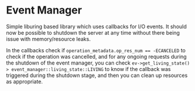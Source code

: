 # Event Manager
Simple liburing based library which uses callbacks for I/O events.
It should now be possible to shutdown the server at any time without there being issue with memory/resource leaks.

In the callbacks check if `operation_metadata.op_res_num == -ECANCELED` to check if the operation was cancelled, and for any ongoing requests during the shutdown of the event manager, you can check `ev->get_living_state() > event_manager::living_state::LIVING` to know if the callback was triggered during the shutdown stage, and then you can clean up resources as appropriate.